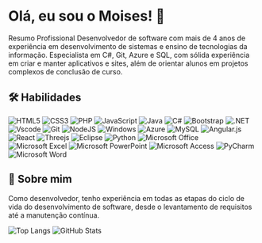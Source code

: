 
# Olá, eu sou o Moises! 👋

Resumo Profissional
Desenvolvedor de software com mais de 4 anos de experiência em desenvolvimento de sistemas e ensino de tecnologias da informação. Especialista em C#, Git, Azure e SQL, com sólida experiência em criar e manter aplicativos e sites, além de orientar alunos em projetos complexos de conclusão de curso.


## 🛠 Habilidades

![HTML5](https://img.shields.io/badge/HTML5-E34F26?style=for-the-badge&logo=html5&logoColor=white)
![CSS3](https://img.shields.io/badge/CSS3-1572B6?style=for-the-badge&logo=css3&logoColor=white)
![PHP](https://img.shields.io/badge/PHP-777BB4?style=for-the-badge&logo=php&logoColor=white)
![JavaScript](https://img.shields.io/badge/JavaScript-F7DF1E?style=for-the-badge&logo=javascriptlogoColor=black)
![Java](https://img.shields.io/badge/java-%23ED8B00.svg?style=for-the-badge&logo=openjdk&logoColor=white)
![C#](https://img.shields.io/badge/C%23-239120?style=for-the-badge&logo=c-sharp&logoColor=white)
![Bootstrap](https://img.shields.io/badge/-boostrap-0D1117?style=for-the-badge&logo=bootstrap&labelColor=0D1117)
![.NET](https://img.shields.io/badge/.NET-5C2D91?style=for-the-badge&logo=.net&logoColor=white)
![Vscode](https://img.shields.io/badge/Vscode-007ACC?style=for-the-badge&logo=visual-studio-code&logoColor=white)
![Git](https://img.shields.io/badge/GIT-E44C30?style=for-the-badge&logo=git&logoColor=white)
![NodeJS](https://img.shields.io/badge/node.js-6DA55F?style=for-the-badge&logo=node.js&logoColor=white)
![Windows](https://img.shields.io/badge/Windows-000?style=for-the-badge&logo=windows&logoColor=2CA5E0)
![Azure](https://img.shields.io/badge/Azure-blue?style=for-the-badge&logo=microsoft%20azure&logoColor=blue&labelColor=FFFFFF&link=https%3A%2F%2Fimages.app.goo.gl%2FK7PN1jYJd57x4q7A8)
![MySQL](https://img.shields.io/badge/MySQL-00000F?style=for-the-badge&logo=mysql&logoColor=white)
![Angular.js](https://img.shields.io/badge/angular.js-%23E23237.svg?style=for-the-badge&logo=angularjs&logoColor=white)
![React](https://img.shields.io/badge/react-%2320232a.svg?style=for-the-badge&logo=react&logoColor=%2361DAFB)
![Threejs](https://img.shields.io/badge/threejs-black?style=for-the-badge&logo=three.js&logoColor=white)
![Eclipse](https://img.shields.io/badge/Eclipse-FE7A16.svg?style=for-the-badge&logo=Eclipse&logoColor=white)
![Python](https://img.shields.io/badge/python-3670A0?style=for-the-badge&logo=python&logoColor=ffdd54)
![Microsoft Office](https://img.shields.io/badge/Microsoft_Office-D83B01?style=for-the-badge&logo=microsoft-office&logoColor=white)
![Microsoft Excel](https://img.shields.io/badge/Microsoft_Excel-217346?style=for-the-badge&logo=microsoft-excel&logoColor=white)
![Microsoft PowerPoint](https://img.shields.io/badge/Microsoft_PowerPoint-B7472A?style=for-the-badge&logo=microsoft-powerpoint&logoColor=white)
![Microsoft Access](https://img.shields.io/badge/Microsoft_Access-A4373A?style=for-the-badge&logo=microsoft-access&logoColor=white)
![PyCharm](https://img.shields.io/badge/pycharm-143?style=for-the-badge&logo=pycharm&logoColor=black&color=black&labelColor=green)
![Microsoft Word](https://img.shields.io/badge/Microsoft_Word-2B579A?style=for-the-badge&logo=microsoft-word&logoColor=white)

## 🚀 Sobre mim
Como desenvolvedor, tenho experiência em todas as etapas do ciclo de vida do desenvolvimento de software, desde o levantamento de requisitos até a manutenção contínua.


![Top Langs](https://github-readme-stats-git-masterrstaa-rickstaa.vercel.app/api/top-langs/?username=Moises270298&bg_color=000&border_color=30A3DC&title_color=E94D5F&text_color=FFF)
![GitHub Stats](https://github-readme-stats.vercel.app/api?username=Moises270298&theme=transparent&bg_color=000&border_color=30A3DC&show_icons=true&icon_color=30A3DC&title_color=E94D5F&text_color=FFF)

